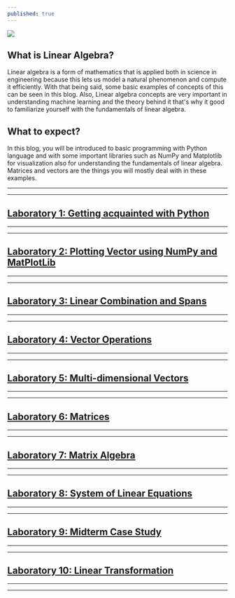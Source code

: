```yaml
---
published: true
---
```

![]({{site.baseurl}}/images/DEKU.gif)

## What is Linear Algebra?

Linear algebra is a form of mathematics that is applied both in science in engineering because this lets us model a natural phenomenon and compute it efficiently. With that being said, some basic examples of concepts of this can be seen in this blog. Also, Linear algebra concepts are very important in understanding machine learning and the theory behind it that's why it good to familiarize yourself with the fundamentals of linear algebra.

## What to expect?

In this blog, you will be introduced to basic programming with Python language and with some important libraries such as NumPy and Matplotlib for visualization also for understanding the fundamentals of linear algebra. Matrices and vectors are the things you will mostly deal with in these examples.

---
***

## [Laboratory 1: Getting acquainted with Python](https://rovilsuriojr.github.io/Laboratory-1/)

---
***

## [Laboratory 2: Plotting Vector using NumPy and MatPlotLib](https://rovilsuriojr.github.io/Laboratory-2/)

---
***

## [Laboratory 3: Linear Combination and Spans](https://rovilsuriojr.github.io/Laboratory-3/)

---
***

## [Laboratory 4: Vector Operations](https://rovilsuriojr.github.io/Laboratory-4/)

---
***

## [Laboratory 5: Multi-dimensional Vectors](https://rovilsuriojr.github.io/Laboratory-5/)

---
***

## [Laboratory 6: Matrices](https://rovilsuriojr.github.io/Laboratory-6/)

---
***

## [Laboratory 7: Matrix Algebra](https://rovilsuriojr.github.io/Laboratory-7/)

---
***

## [Laboratory 8: System of Linear Equations](https://rovilsuriojr.github.io/Laboratory-8/)

---
***

## [Laboratory 9: Midterm Case Study](https://rovilsuriojr.github.io/Laboratory-9/)

---
***

## [Laboratory 10: Linear Transformation](https://rovilsuriojr.github.io/Laboratory-10/)

---
***

